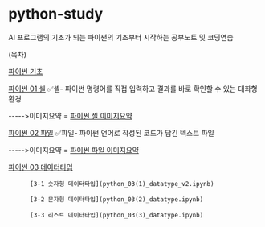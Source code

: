# python-study
AI 프로그램의 기초가 되는 파이썬의 기초부터 시작하는 공부노트 및 코딩연습

(목차)

[파이썬 기초](python_0.ipynb)

[파이썬 01 셸](python_01_shell.ipynb)
✅셸- 파이썬 명령어를 직접 입력하고 결과를 바로 확인할 수 있는 대화형 환경

----->이미지요약 = [파이썬 셸 이미지요약](파이썬_01_이미지요약.png)

[파이썬 02 파일](python_02_file.ipynb)
✅파일- 파이썬 언어로 작성된 코드가 담긴 텍스트 파일

----->이미지요약 = [파이썬 파일 이미지요약](파이썬_02_이미지요약.png)

[파이썬 03 데이터타입](python_03(0)_datatype.ipynb)

          [3-1 숫자형 데이터타입](python_03(1)_datatype_v2.ipynb)
 
          [3-2 문자형 데이터타입](python_03(2)_datatype.ipynb)
 
          [3-3 리스트 데이터타입](python_03(3)_datatype.ipynb)


